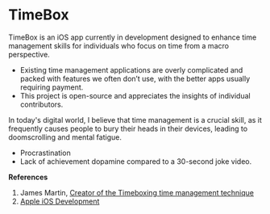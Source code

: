 # TimeBox

TimeBox is an iOS app currently in development designed to enhance time management skills for individuals who focus on time from a macro perspective.

- Existing time management applications are overly complicated and packed with features we often don’t use, with the better apps usually requiring payment.
- This project is open-source and appreciates the insights of individual contributors.


In today's digital world, I believe that time management is a crucial skill, as it frequently causes people to bury their heads in their devices, leading to doomscrolling and mental fatigue.

- Procrastination
- Lack of achievement dopamine compared to a 30-second joke video.



**References**
1. James Martin, [Creator of the Timeboxing time management technique](https://mailchimp.com/resources/timeboxing/#:~:text=James%20Martin%20introduced%20the%20term%20in%20his%20book%2C%20Rapid%20Application%20Development%2C%20to%20improve%20project%20management%2C%20including%20sprint%20planning%20techniques.%C2%A0)
2. [Apple iOS Development](https://developer.apple.com/develop/)
